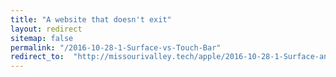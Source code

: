 ```yaml
---
title: "A website that doesn't exit"
layout: redirect
sitemap: false
permalink: "/2016-10-28-1-Surface-vs-Touch-Bar"
redirect_to:  "http://missourivalley.tech/apple/2016-10-28-1-Surface-and-Touch-Bar"
---
```

